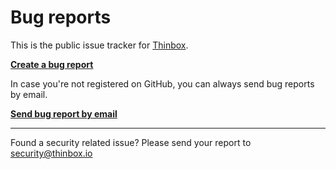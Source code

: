 # Bug reports

This is the public issue tracker for [Thinbox](https://thinbox.io).

**[Create a bug report](https://github.com/thinbox/bugs/issues/new)**

In case you're not registered on GitHub, you can always send bug reports by email.

**[Send bug report by email](mailto:support@thinbox.io?subject=Bug%20report)**

---
Found a security related issue? Please send your report to
[security@thinbox.io](mailto:security@thinbox.io)
